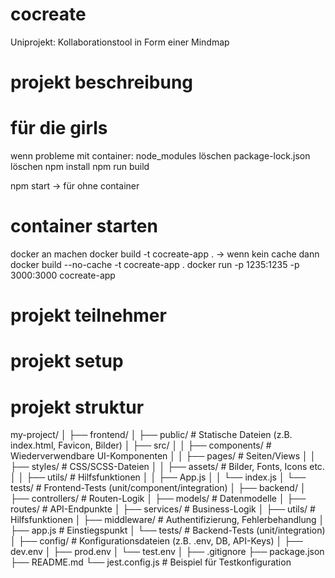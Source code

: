 # cocreate
Uniprojekt: Kollaborationstool in Form einer Mindmap

# projekt beschreibung

# für die girls
wenn probleme mit container:
node_modules löschen
package-lock.json löschen
npm install
npm run build

npm start ->  für ohne container

# container starten
docker an machen
docker build -t cocreate-app .   -> wenn kein cache dann docker build --no-cache -t cocreate-app .
docker run -p 1235:1235 -p 3000:3000 cocreate-app

# projekt teilnehmer


# projekt setup


# projekt struktur
my-project/
│
├── frontend/
│   ├── public/               # Statische Dateien (z.B. index.html, Favicon, Bilder)
│   ├── src/
│   │   ├── components/       # Wiederverwendbare UI-Komponenten
│   │   ├── pages/            # Seiten/Views
│   │   ├── styles/           # CSS/SCSS-Dateien
│   │   ├── assets/           # Bilder, Fonts, Icons etc.
│   │   ├── utils/            # Hilfsfunktionen
│   │   ├── App.js
│   │   └── index.js
│   └── tests/                # Frontend-Tests (unit/component/integration)
│
├── backend/
│   ├── controllers/          # Routen-Logik
│   ├── models/               # Datenmodelle
│   ├── routes/               # API-Endpunkte
│   ├── services/             # Business-Logik
│   ├── utils/                # Hilfsfunktionen
│   ├── middleware/           # Authentifizierung, Fehlerbehandlung
│   ├── app.js                # Einstiegspunkt
│   └── tests/                # Backend-Tests (unit/integration)
│
├── config/                   # Konfigurationsdateien (z.B. .env, DB, API-Keys)
│   ├── dev.env
│   ├── prod.env
│   └── test.env
│
├── .gitignore
├── package.json
├── README.md
└── jest.config.js            # Beispiel für Testkonfiguration


